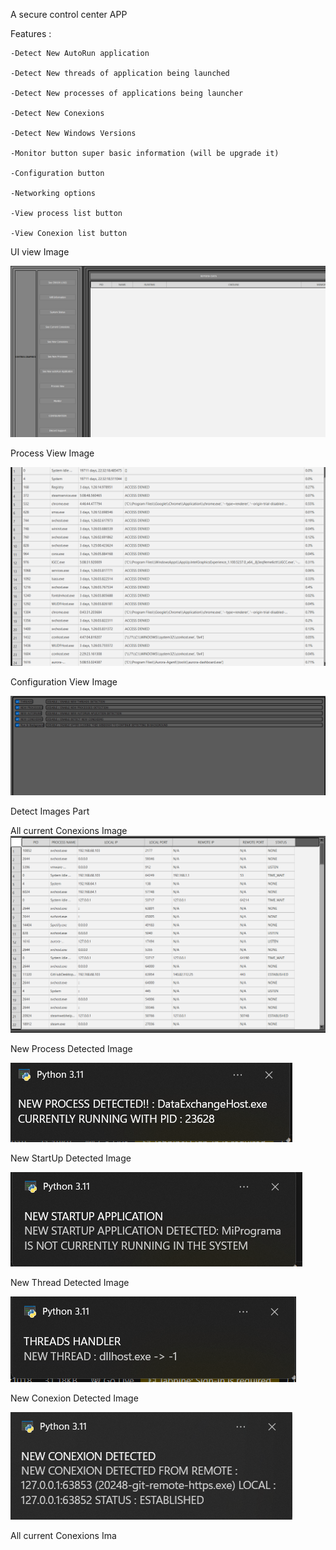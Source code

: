 A secure control center APP

Features :

    -Detect New AutoRun application

    -Detect New threads of application being launched

    -Detect New processes of applications being launcher

    -Detect New Conexions

    -Detect New Windows Versions

    -Monitor button super basic information (will be upgrade it)

    -Configuration button

    -Networking options

    -View process list button

    -View Conexion list button

    

UI view Image 

![image](images/imagen1.png)

Process View Image

![image](images/ProcessView.png)

Configuration View Image

![image](images/configuration.png)

Detect Images Part

All current Conexions Image
![image](images/ConexionList.png)

New Process Detected Image 

![image](images/Process.png)

New StartUp Detected Image

![image](images/Startup.png)

New Thread Detected Image

![image](images/Thread.png)

New Conexion Detected Image

![image](images/Conexion.png)

All current Conexions Ima


